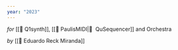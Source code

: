 ```yaml
---
year: "2023"
---
```

_for_ [[💾 Q1synth]], [[💾 PaulisMIDI|💾  QuSequencer]] and Orchestra

_by_ [[👤 Eduardo Reck Miranda]]